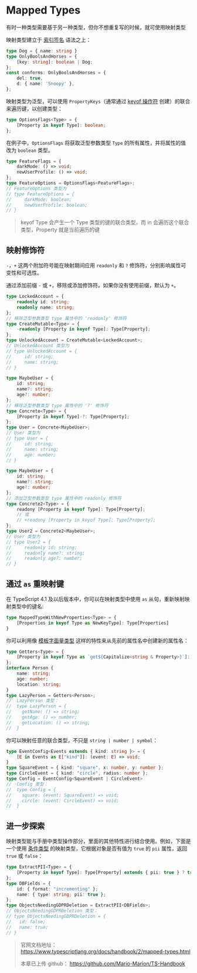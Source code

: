 # Mapped Types
有时一种类型需要基于另一种类型，但你不想重复写的时候，就可使用映射类型

映射类型建立于 [索引签名](https://www.typescriptlang.org/docs/handbook/2/objects.html#index-signatures) 语法之上：
```ts
type Dog = { name: string }
type OnlyBoolsAndHorses = {
    [key: string]: boolean | Dog;
};
const conforms: OnlyBoolsAndHorses = {
    del: true,
    d: { name: 'Snoopy' },
};
```
映射类型为泛型，可以使用 `PropertyKeys`（通常通过 [keyof 操作符](https://juejin.cn/post/7207342547361447995) 创建）的联合来遍历键，以创建类型：
```ts
type OptionsFlags<Type> = {
    [Property in keyof Type]: boolean;
};
```
在例子中，`OptionsFlags` 将获取泛型参数类型 `Type` 的所有属性，并将属性的值改为 `boolean` 类型。
```ts
type FeatureFlags = {
    darkMode: () => void;
    newUserProfile: () => void;
};
type FeatureOptions = OptionsFlags<FeatureFlags>;
// FeatureOptions 类型为
// type FeatureOptions = { 
//     darkMode: boolean;
//     newUserProfile: boolean;
// }
```
> keyof Type 会产生一个 Type 类型的键的联合类型，而 in 会遍历这个联合类型，Property 就是当前遍历的键
## 映射修饰符
`-`，`+` 这两个附加符号能在映射期间应用 `readonly` 和 `?` 修饰符，分别影响属性可变性和可选性。

通过添加前缀 `-` 或 `+`，移除或添加修饰符。如果你没有使用前缀，默认为 `+`。
```ts
type LockedAccount = {
    readonly id: string;
    readonly name: string;
};
// 移除泛型参数类型 type 属性中的 'readonly' 修饰符
type CreateMutable<Type> = {
    -readonly [Property in keyof Type]: Type[Property];
};
type UnlockedAccount = CreateMutable<LockedAccount>;
// UnlockedAccount 类型为
// type UnlockedAccount = {
//     id: string;
//     name: string;
// }
```
```ts
type MaybeUser = {
    id: string;
    name?: string;
    age?: number;
};
// 移除泛型参数类型 type 属性中的 '?' 修饰符
type Concrete<Type> = {
    [Property in keyof Type]-?: Type[Property];
};
type User = Concrete<MaybeUser>;
// User 类型为
// type User = {
//     id: string;
//     name: string;
//     age: number;
// }
```
```ts
type MaybeUser = {
    id: string;
    name?: string;
    age?: number;
};
// 添加泛型参数类型 type 属性中的 readonly 修饰符
type Concrete2<Type> = {
    readony [Property in keyof Type]: Type[Property];
    // 或
    // +readony [Property in keyof Type]: Type[Property];
};
type User2 = Concrete2<MaybeUser>;
// User 类型为
// type User2 = {
//     readonly id: string;
//     readonly name?: string;
//     readonly age?: number;
// }
```
## 通过 `as` 重映射键
在 TypeScript 4.1 及以后版本中，你可以在映射类型中使用 `as` 从句，重新映射映射类型中的键名:
```ts
type MappedTypeWithNewProperties<Type> = {
    [Properties in keyof Type as NewKeyType]: Type[Properties]
}
```
你可以利用像 [模板字面量类型](https://www.typescriptlang.org/docs/handbook/2/template-literal-types.html) 这样的特性来从先前的属性名中创建新的属性名：
```ts
type Getters<Type> = {
    [Property in keyof Type as `get${Capitalize<string & Property>}`]: () => Type[Property]
};
interface Person {
    name: string;
    age: number;
    location: string;
}
type LazyPerson = Getters<Person>;
//  LazyPerson 类型：
//  type LazyPerson = {
//    getName: () => string;
//    getAge: () => number;
//    getLocation: () => string;
//  }
```
你可以映射任意的联合类型，不只是 `string | number | symbol`：
```ts
type EventConfig<Events extends { kind: string }> = {
    [E in Events as E["kind"]]: (event: E) => void;
}
type SquareEvent = { kind: "square", x: number, y: number };
type CircleEvent = { kind: "circle", radius: number };
type Config = EventConfig<SquareEvent | CircleEvent>
//  Config 类型：
//  type Config = {
//    square: (event: SquareEvent) => void;
//    circle: (event: CircleEvent) => void;
//  }
```
## 进一步探索
映射类型能与手册中类型操作部分，里面的其他特性进行结合使用。例如，下面是一个使用 [条件类型](https://www.typescriptlang.org/docs/handbook/2/conditional-types.html) 的映射类型，它根据对象是否有值为 `true` 的 `pii` 属性，返回 `true` 或 `false`：
```ts
type ExtractPII<Type> = {
    [Property in keyof Type]: Type[Property] extends { pii: true } ? true : false;
};
type DBFields = {
    id: { format: "incrementing" };
    name: { type: string; pii: true };
};
type ObjectsNeedingGDPRDeletion = ExtractPII<DBFields>;
// ObjectsNeedingGDPRDeletion 类型：
// type ObjectsNeedingGDPRDeletion = {
//   id: false;
//   name: true;
// }
```


> 官网文档地址： <https://www.typescriptlang.org/docs/handbook/2/mapped-types.html>
>
> 本章已上传 github： <https://github.com/Mario-Marion/TS-Handbook>



